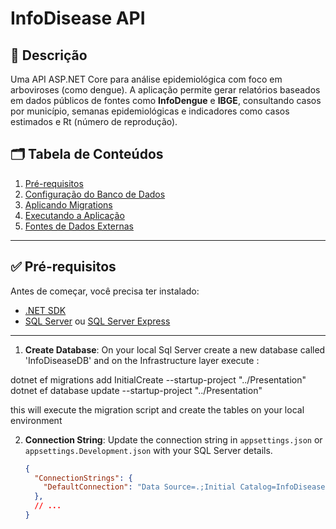 # InfoDisease API

## 📌 Descrição

Uma API ASP.NET Core para análise epidemiológica com foco em arboviroses (como dengue). A aplicação permite gerar relatórios baseados em dados públicos de fontes como **InfoDengue** e **IBGE**, consultando casos por município, semanas epidemiológicas e indicadores como casos estimados e Rt (número de reprodução).

## 🗂️ Tabela de Conteúdos

1. [Pré-requisitos](#pré-requisitos)  
2. [Configuração do Banco de Dados](#configuração-do-banco-de-dados)  
3. [Aplicando Migrations](#aplicando-migrations)  
4. [Executando a Aplicação](#executando-a-aplicação)  
5. [Fontes de Dados Externas](#fontes-de-dados-externas)

---

## ✅ Pré-requisitos

Antes de começar, você precisa ter instalado:

- [.NET SDK](https://dotnet.microsoft.com/download)
- [SQL Server](https://www.microsoft.com/en-us/sql-server/sql-server-downloads) ou [SQL Server Express](https://www.microsoft.com/en-us/sql-server/sql-server-downloads)

---

1. **Create Database**: On your local Sql Server create a new database called 'InfoDiseaseDB' and on the Infrastructure layer execute :

dotnet ef migrations add InitialCreate --startup-project "../Presentation"
dotnet ef database update --startup-project "../Presentation"

this will execute the migration script and create the tables on your local environment

2. **Connection String**: Update the connection string in `appsettings.json` or `appsettings.Development.json` with your SQL Server details.

    ```json
    {
      "ConnectionStrings": {
        "DefaultConnection": "Data Source=.;Initial Catalog=InfoDiseaseDB;Integrated Security=True;"
      },
      // ...
    }
    ```


